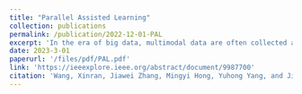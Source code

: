 ```yaml
---
title: "Parallel Assisted Learning"
collection: publications
permalink: /publication/2022-12-01-PAL
excerpt: 'In the era of big data, multimodal data are often collected and preserved by different business and government entities. These entities often have their local machine learning data, models, and tasks that they cannot share with others. Meanwhile, an entity often needs to seek assistance from others to enhance its learning quality without sharing proprietary information. How can an entity be assisted while it is assisting others? We develop a general method called parallel assisted learning (PAL) that applies to the context where entities perform supervised learning and can collate their data according to a common data identifier. Under the PAL mechanism, a learning entity that receives assistance is obligated to assist others without the need to reveal any entity's local data, model, and learning objective.'
date: 2023-3-01
paperurl: '/files/pdf/PAL.pdf'
link: 'https://ieeexplore.ieee.org/abstract/document/9987700'
citation: 'Wang, Xinran, Jiawei Zhang, Mingyi Hong, Yuhong Yang, and Jie Ding. "Parallel Assisted Learning." IEEE Transactions on Signal Processing 70 (2022): 5848-5858.'
---
```


